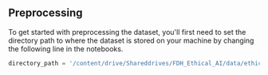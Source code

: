 ## Preprocessing

To get started with preprocessing the dataset, you'll first need to set the directory path to where the dataset is stored on your machine by changing the following line in the notebooks.

```python
directory_path = '/content/drive/Shareddrives/FDH_Ethical_AI/data/ethics/'
```

